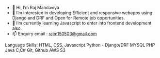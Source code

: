 - 👋 Hi, I’m Raj Mandaviya
- 👀 I’m interested in developing Efficient and responsive webapps using Django and DRF and Open for Remote job opportunities.
- 🌱 I’m currently learning Javascript to enter into frontend development also.
- 📫 Enquiry email : rajm150503@gmail.com

Language Skills:
  HTML, CSS, Javascript
  Python - Django/DRF
  MYSQL
  PHP
  Java
  C,C#
  Git, Github
  AWS S3
